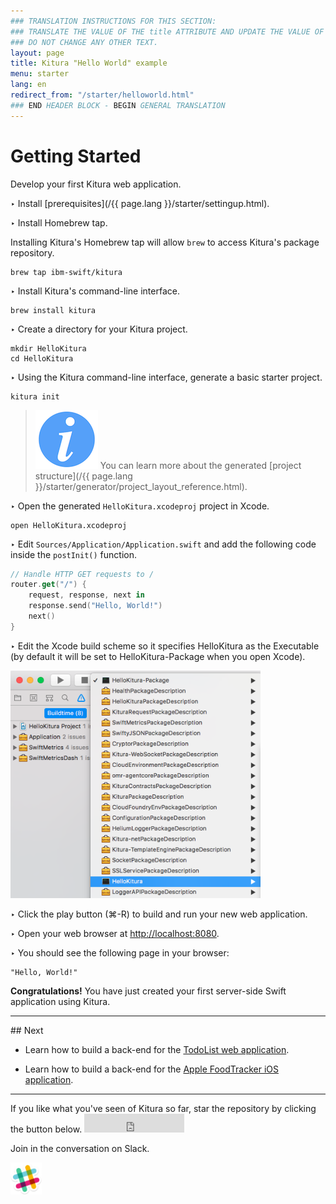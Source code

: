 ```yaml
---
### TRANSLATION INSTRUCTIONS FOR THIS SECTION:
### TRANSLATE THE VALUE OF THE title ATTRIBUTE AND UPDATE THE VALUE OF THE lang ATTRIBUTE.
### DO NOT CHANGE ANY OTHER TEXT.
layout: page
title: Kitura "Hello World" example
menu: starter
lang: en
redirect_from: "/starter/helloworld.html"
### END HEADER BLOCK - BEGIN GENERAL TRANSLATION
---
```

[info]: ../../assets/info-blue.png
[tip]: ../../assets/lightbulb-yellow.png
[warning]: ../../assets/warning-red.png

<div class="titleBlock">
	<h1>Getting Started</h1>
	<p>Develop your first Kitura web application.</p>
</div>

<span class="arrow">&#8227;</span> Install [prerequisites](/{{ page.lang }}/starter/settingup.html).

<span class="arrow">&#8227;</span> Install Homebrew tap.

Installing Kitura's Homebrew tap will allow ```brew``` to access Kitura's package repository.

```
brew tap ibm-swift/kitura
```

<span class="arrow">&#8227;</span> Install Kitura's command-line interface.

```
brew install kitura
```

<span class="arrow">&#8227;</span> Create a directory for your Kitura project.

```
mkdir HelloKitura
cd HelloKitura
```

<span class="arrow">&#8227;</span> Using the Kitura command-line interface, generate a basic starter project.

```
kitura init
```

> ![info] You can learn more about the generated [project structure](/{{ page.lang }}/starter/generator/project_layout_reference.html).

<span class="arrow">&#8227;</span> Open the generated `HelloKitura.xcodeproj` project in Xcode.

```
open HelloKitura.xcodeproj
```


<span class="arrow">&#8227;</span> Edit `Sources/Application/Application.swift` and add the following code inside the `postInit()` function.

```swift
// Handle HTTP GET requests to /
router.get("/") {
    request, response, next in
    response.send("Hello, World!")
    next()
}
```

<span class="arrow">&#8227;</span> Edit the Xcode build scheme so it specifies HelloKitura as the Executable (by default it will be set to HelloKitura-Package when you open Xcode).

<img src="../../assets/Edit_Xcode_Build_Schema.png" alt="EditXcodeBuildSchema" width="400" style="max-width:100%"/>

<span class="arrow">&#8227;</span> Click the play button (&#8984;-R) to build and run your new web application.

<span class="arrow">&#8227;</span> Open your web browser at [http://localhost:8080](http://localhost:8080).

<span class="arrow">&#8227;</span> You should see the following page in your browser:

```
"Hello, World!"
```

<b>Congratulations!</b> You have just created your first server-side Swift application using Kitura.

<hr>
## Next

* Learn how to build a back-end for the [TodoList web application](https://github.com/IBM/ToDoBackend).

* Learn how to build a back-end for the [Apple FoodTracker iOS application](https://github.com/IBM/FoodTrackerBackend).

<hr>
If you like what you've seen of Kitura so far, star the repository by clicking the button below.

<iframe src="https://ghbtns.com/github-btn.html?user=IBM-Swift&repo=Kitura&type=star&count=true&size=large" frameborder="0" scrolling="0" width="160px" height="30px"></iframe>

Join in the conversation on Slack.

<a rel="nofollow" href="http://swift-at-ibm-slack.mybluemix.net">
<img src="../../assets/slack.png" alt="Slack" width="50"/>
</a>
